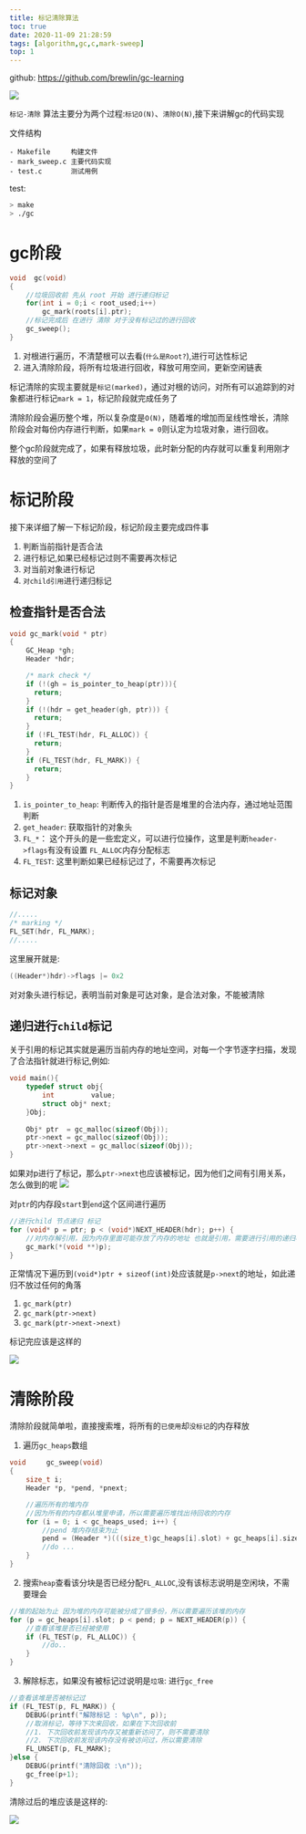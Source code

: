 ```yaml
---
title: 标记清除算法
toc: true
date: 2020-11-09 21:28:59
tags: [algorithm,gc,c,mark-sweep]
top: 1
---
```

github: https://github.com/brewlin/gc-learning

![](/images/blog/gc-learning/mark-sweep.png)

`标记-清除` 算法主要分为两个过程:`标记O(N)`、`清除O(N)`,接下来讲解gc的代码实现

文件结构
```
- Makefile     构建文件
- mark_sweep.c 主要代码实现
- test.c       测试用例
```

test:
```sh
> make
> ./gc
```

# gc阶段
```c
void  gc(void)
{
    //垃圾回收前 先从 root 开始 进行递归标记
    for(int i = 0;i < root_used;i++)
        gc_mark(roots[i].ptr);
    //标记完成后 在进行 清除 对于没有标记过的进行回收
    gc_sweep();
}
```
1. 对根进行遍历，不清楚根可以去看(`什么是Root?`),进行可达性标记
2. 进入清除阶段，将所有垃圾进行回收，释放可用空间，更新空闲链表

标记清除的实现主要就是`标记(marked)`，通过对根的访问，对所有可以追踪到的对象都进行标记`mark = 1`，标记阶段就完成任务了

清除阶段会遍历整个堆，所以复杂度是`O(N)`，随着堆的增加而呈线性增长，清除阶段会对每份内存进行判断，如果`mark = 0`则认定为垃圾对象，进行回收。

整个gc阶段就完成了，如果有释放垃圾，此时新分配的内存就可以重复利用刚才释放的空间了

# 标记阶段
接下来详细了解一下标记阶段，标记阶段主要完成四件事
1. 判断当前指针是否合法
2. 进行标记,如果已经标记过则不需要再次标记
3. 对当前对象进行标记
4. `对child引用`进行递归标记

## 检查指针是否合法
```c
void gc_mark(void * ptr)
{
    GC_Heap *gh;
    Header *hdr;

    /* mark check */
    if (!(gh = is_pointer_to_heap(ptr))){
      return;
    } 
    if (!(hdr = get_header(gh, ptr))) {
      return;
    }
    if (!FL_TEST(hdr, FL_ALLOC)) {
      return;
    }
    if (FL_TEST(hdr, FL_MARK)) {
      return;
    }
}
```
1. `is_pointer_to_heap`: 判断传入的指针是否是堆里的合法内存，通过地址范围判断
2. `get_header`: 获取指针的对象头
3. `FL_*`： 这个开头的是一些宏定义，可以进行位操作，这里是判断`header->flags`有没有设置 `FL_ALLOC`内存分配标志
4. `FL_TEST`: 这里判断如果已经标记过了，不需要再次标记

## 标记对象
```c
//.....
/* marking */
FL_SET(hdr, FL_MARK);
//.....
```
这里展开就是:
```c
((Header*)hdr)->flags |= 0x2
```
对对象头进行标记，表明当前对象是可达对象，是合法对象，不能被清除

## 递归进行`child`标记
关于引用的标记其实就是遍历当前内存的地址空间，对每一个字节逐字扫描，发现了合法指针就进行标记,例如:
```c
void main(){
    typedef struct obj{
        int         value;
        struct obj* next;
    }Obj;
    
    Obj* ptr  = gc_malloc(sizeof(Obj));
    ptr->next = gc_malloc(sizeof(Obj));
    ptr->next->next = gc_malloc(sizeof(Obj));
}
```
如果对p进行了标记，那么`ptr->next`也应该被标记，因为他们之间有引用关系，怎么做到的呢
![](/images/blog/gc-learning/CGEMWKIOUD.png)

对`ptr`的内存段`start`到`end`这个区间进行遍历
```c
//进行child 节点递归 标记
for (void* p = ptr; p < (void*)NEXT_HEADER(hdr); p++) {
    //对内存解引用，因为内存里面可能存放了内存的地址 也就是引用，需要进行引用的递归标记
    gc_mark(*(void **)p);
}
```
正常情况下遍历到`(void*)ptr + sizeof(int)`处应该就是`p->next`的地址，如此递归不放过任何的角落

1. `gc_mark(ptr)`
2. `gc_mark(ptr->next)`
3. `gc_mark(ptr->next->next)`

标记完应该是这样的

![](/images/blog/gc-learning/mark-sweep1.png)

# 清除阶段
清除阶段就简单啦，直接搜索堆，将所有的`已使用`却`没标记`的内存释放

1. 遍历`gc_heaps`数组
```c
void     gc_sweep(void)
{
    size_t i;
    Header *p, *pend, *pnext;

    //遍历所有的堆内存
    //因为所有的内存都从堆里申请，所以需要遍历堆找出待回收的内存
    for (i = 0; i < gc_heaps_used; i++) {
        //pend 堆内存结束为止
        pend = (Header *)(((size_t)gc_heaps[i].slot) + gc_heaps[i].size);
        //do ...
    }
}
```

2. 搜索`heap`查看该分块是否已经分配`FL_ALLOC`,没有该标志说明是空闲块，不需要理会
```c
//堆的起始为止 因为堆的内存可能被分成了很多份，所以需要遍历该堆的内存
for (p = gc_heaps[i].slot; p < pend; p = NEXT_HEADER(p)) {
    //查看该堆是否已经被使用
    if (FL_TEST(p, FL_ALLOC)) {
        //do..
    }
}
```

3. 解除标志，如果没有被标记过说明是`垃圾`: 进行`gc_free`
```c
//查看该堆是否被标记过
if (FL_TEST(p, FL_MARK)) {
    DEBUG(printf("解除标记 : %p\n", p));
    //取消标记，等待下次来回收，如果在下次回收前
    //1. 下次回收前发现该内存又被重新访问了，则不需要清除
    //2. 下次回收前发现该内存没有被访问过，所以需要清除
    FL_UNSET(p, FL_MARK);
}else {
    DEBUG(printf("清除回收 :\n"));
    gc_free(p+1);
}
```

清除过后的堆应该是这样的:

![](/images/blog/gc-learning/mark-sweep2.png)
